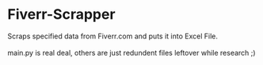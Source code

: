 # Fiverr-Scrapper
Scraps specified data from Fiverr.com and puts it into Excel File.
<br/>
<br/>
main.py is real deal, others are just redundent files leftover while research ;)

